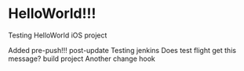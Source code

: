 HelloWorld!!!
==========

Testing HelloWorld iOS project

Added pre-push!!! post-update
Testing jenkins
Does test flight get this message?
build project
Another change
hook
